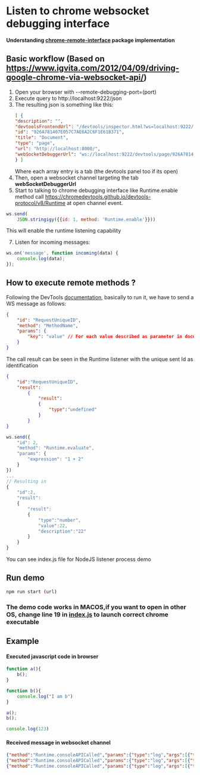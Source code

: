 
# Listen to chrome websocket debugging interface

**Understanding [chrome-remote-interface](https://github.com/cyrus-and/chrome-remote-interface/blob/master/README.md) package implementation**

## Basic workflow (Based on <https://www.igvita.com/2012/04/09/driving-google-chrome-via-websocket-api/>)


1. Open your browser with --remote-debugging-port=(port)
3. Execute query to http://localhost:9222/json
4. The resulting json is something like this:
    ```json
    [ {
    "description": "",
    "devtoolsFrontendUrl": "/devtools/inspector.html?ws=localhost:9222/devtools/page/926A781407E057C7AE6A2C6F1E61B371",
    "id": "926A781407E057C7AE6A2C6F1E61B371",
    "title": "Document",
    "type": "page",
    "url": "http://localhost:8000/",
    "webSocketDebuggerUrl": "ws://localhost:9222/devtools/page/926A781407E057C7AE6A2C6F1E61B371"
    } ]
    ```
    Where each array entry is a tab (the devtools panel too if its open)
5. Then, open a websocket channel targeting the tab **webSocketDebuggerUrl**
6. Start to talking to chrome debugging interface like Runtime.enable method call <https://chromedevtools.github.io/devtools-protocol/v8/Runtime> at open channel event.
```js
ws.send(
    JSON.stringigy({{id: 1, method: 'Runtime.enable'}}))
```
This will enable the runtime listening capability

7. Listen for incoming messages:
```js
ws.on('message', function incoming(data) {
    console.log(data);
});
```

## How to execute remote methods ?

Following the DevTools [documentation](https://chromedevtools.github.io/devtools-protocol/v8/Profiler), basically to run it, we have to send a WS message as follows:

```json
{
    "id": "RequestUniqueID",
    "method": "MethodName",
    "params": {
        "key": "value" // For each value described as parameter in documentation
    }
}
```


The call result can be seen in the Runtime listener with the unique sent Id as identification

```json
{
    "id":"RequestUniqueID",
    "result":
        {
            "result":
            {
                "type":"undefined"
            }
        }
}
```

```js
ws.send({
    "id": 2,
    "method": "Runtime.evaluate",
    "params": {
        "expression": "1 + 2"
    }
})
...
// Resulting in
{
    "id":2,
    "result":
    {
        "result":
        {
            "type":"number",
            "value":22,
            "description":"22"
        }
    }
}
```

You can see index.js file for NodeJS listener process demo

## Run demo

```bash
npm run start (url)
```

### The demo code works in MACOS,if you want to open in other OS, change line 19 in <a href="https://github.com/Jacarte/ws_chrome_debugging_example/blob/master/index.js">index.js</a> to launch correct chrome executable

## Example

#### Executed javascript code in browser
```js
function a(){
    b();
}

function b(){
    console.log("I am b")
}

a();
b();

console.log(123)
```

#### Received message in websocket channel
```json
{"method":"Runtime.consoleAPICalled","params":{"type":"log","args":[{"type":"string","value":"I am b"}],"executionContextId":16,"timestamp":1557496455630.506,"stackTrace":{"callFrames":[{"functionName":"b","scriptId":"39","url":"http://localhost:8000/demo.js","lineNumber":5,"columnNumber":12},{"functionName":"a","scriptId":"39","url":"http://localhost:8000/demo.js","lineNumber":1,"columnNumber":4},{"functionName":"","scriptId":"39","url":"http://localhost:8000/demo.js","lineNumber":8,"columnNumber":0}]}}}
{"method":"Runtime.consoleAPICalled","params":{"type":"log","args":[{"type":"string","value":"I am b"}],"executionContextId":16,"timestamp":1557496455630.791,"stackTrace":{"callFrames":[{"functionName":"b","scriptId":"39","url":"http://localhost:8000/demo.js","lineNumber":5,"columnNumber":12},{"functionName":"","scriptId":"39","url":"http://localhost:8000/demo.js","lineNumber":9,"columnNumber":0}]}}}
{"method":"Runtime.consoleAPICalled","params":{"type":"log","args":[{"type":"number","value":123,"description":"123"}],"executionContextId":16,"timestamp":1557496455630.993,"stackTrace":{"callFrames":[{"functionName":"","scriptId":"39","url":"http://localhost:8000/demo.js","lineNumber":11,"columnNumber":8}]}}}
```

